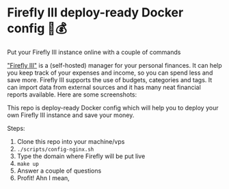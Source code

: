 # Firefly III deploy-ready Docker config 🐳💰

Put your Firefly III instance online with a couple of commands

["Firefly III"](https://firefly-iii.org/) is a (self-hosted) manager for your personal finances. It can help you keep track of your expenses and income, so you can spend less and save more. Firefly III supports the use of budgets, categories and tags. It can import data from external sources and it has many neat financial reports available. Here are some screenshots:

This repo is deploy-ready Docker config which will help you to deploy your own Firefly III instance and save your money.


Steps:
1. Clone this repo into your machine/vps
2. `./scripts/config-nginx.sh`
3. Type the domain where Firefly will be put live
4. `make up`
5. Answer a couple of questions
6. Profit! Ahn I mean, 
